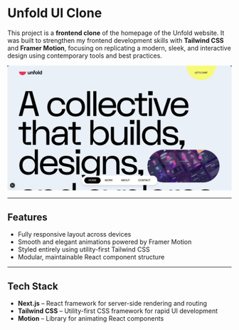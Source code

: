 # Unfold UI Clone

This project is a **frontend clone** of the homepage of the Unfold website. It was built to strengthen my frontend development skills with **Tailwind CSS** and **Framer Motion**, focusing on replicating a modern, sleek, and interactive design using contemporary tools and best practices.

![Unfold UI Clone Preview](/public/thumbnail.png)

---

## Features

- Fully responsive layout across devices
- Smooth and elegant animations powered by Framer Motion
- Styled entirely using utility-first Tailwind CSS
- Modular, maintainable React component structure

---

## Tech Stack

- **Next.js** – React framework for server-side rendering and routing
- **Tailwind CSS** – Utility-first CSS framework for rapid UI development
- **Motion** – Library for animating React components
